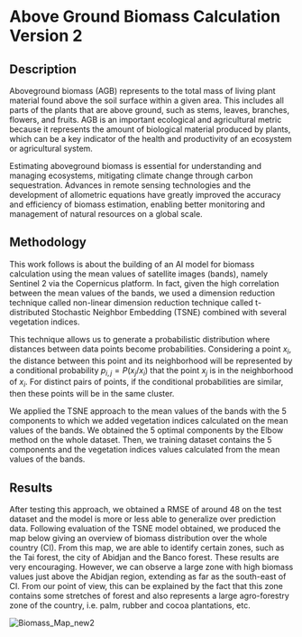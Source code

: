 # Above Ground Biomass Calculation Version 2
## Description
Aboveground biomass (AGB) represents to the total mass of living plant material found above the soil surface within a given area. This includes all parts of the plants that are above ground, such as stems, leaves, branches, flowers, and fruits. AGB is an important ecological and agricultural metric because it represents the amount of biological material produced by plants, which can be a key indicator of the health and productivity of an ecosystem or agricultural system.

Estimating aboveground biomass is essential for understanding and managing ecosystems, mitigating climate change through carbon sequestration. Advances in remote sensing technologies and the development of allometric equations have greatly improved the accuracy and efficiency of biomass estimation, enabling better monitoring and management of natural resources on a global scale. 

## Methodology
This work follows is about the building of an AI model for biomass calculation using the mean values of satellite images (bands), namely Sentinel 2 via the Copernicus platform. In fact, given the high correlation between the mean values of the bands, we used a dimension reduction technique called non-linear dimension reduction technique called t-distributed Stochastic Neighbor Embedding (TSNE) combined with several vegetation indices.

This technique allows us to generate a probabilistic distribution where distances between data points become probabilities. Considering a point $x_{i}$, the distance between this point and its neighborhood will be represented by a conditional probability $p_{i,j}=P(x_{j}/x_{i})$ that the point $x_{j}$ is in the neighborhood of $x_{i}$. For distinct pairs of points, if the conditional probabilities are similar, then these points will be in the same cluster. 

We applied the TSNE approach to the mean values of the bands with the 5 components to which we added vegetation indices calculated on the mean values of the bands. We obtained the 5 optimal components by the Elbow method on the whole dataset. Then, we training dataset contains the 5 components and the vegetation indices values calculated from the mean values of the bands.

## Results
After testing this approach, we obtained a RMSE of around 48 on the test dataset and the model is more or less able to generalize over prediction data. Following evaluation of the TSNE model obtained, we produced the map below giving an overview of biomass distribution over the whole country (CI). From this map, we are able to identify certain zones, such as the Tai forest, the city of Abidjan and the Banco forest. These results are very encouraging. However, we can observe a large zone with high biomass values just above the Abidjan region, extending as far as the south-east of CI. From our point of view, this can be explained by the fact that this zone contains some stretches of forest and also represents a large agro-forestry zone of the country, i.e. palm, rubber and cocoa plantations, etc.

![Biomass_Map_new2](https://github.com/Karim-ouatt/Above_ground_biomass_prediction/assets/172601303/4a7ea12e-e63a-4bca-8d33-352c25b7ad94)

